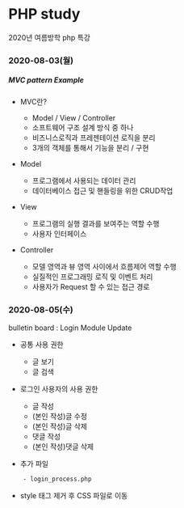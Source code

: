 # PHP study
2020년 여름방학 php 특강

### 2020-08-03(월)

##### MVC pattern Example

- MVC란?
    - Model / View / Controller
    - 소프트웨어 구조 설계 방식 중 하나
    - 비즈니스로직과 프레젠테이션 로직을 분리
    - 3개의 객체를 통해서 기능을 분리 / 구현
    
- Model 
    - 프로그램에서 사용되는 데이터 관리
    - 데이터베이스 접근 및 핸들링을 위한 CRUD작업
    
- View
    - 프로그램의 실행 결과를 보여주는 역할 수행
    - 사용자 인터페이스
    
- Controller
    - 모델 영역과 뷰 영역 사이에서 흐름제어 역할 수행
    - 실질적인 프로그래밍 로직 및 이벤트 처리
    - 사용자가 Request 할 수 있는 접근 경로
    
### 2020-08-05(수)
bulletin board : Login Module Update
    
- 공통 사용 권한
    - 글 보기 
    - 글 검색
    
- 로그인 사용자의 사용 권한
    - 글 작성
    - (본인 작성)글 수정
    - (본인 작성)글 삭제
    - 댓글 작성
    - (본인 작성)댓글 삭제
    
- 추가 파일
```bash
    - login_process.php
```
- style 태그 제거 후 CSS 파일로 이동
